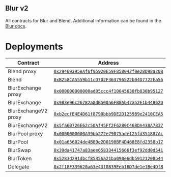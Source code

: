 ## Blur v2

All contracts for Blur and Blend. Additional information can be found in the [Blur docs](https://docs.blur.foundation/).

# Deployments
<table>
    <thead>
        <tr>
            <th>Contract</th>
            <th>Address</th>
        </tr>
    </thead>
    <tbody>
        <tr>
            <td>Blend proxy</td>
            <td><code><a href="https://etherscan.io/address/0x29469395eAf6f95920E59F858042f0e28D98a20B">0x29469395eAf6f95920E59F858042f0e28D98a20B</code></td>
        </tr>
        <tr>
            <td>Blend</td>
            <td><code><a href="https://etherscan.io/address/0xB258CA5559b11cD702F363796522b04D7722Ea56">0xB258CA5559b11cD702F363796522b04D7722Ea56</code></td>
        <tr>
            <td>BlurExchange proxy</td> 
            <td><code><a href="https://etherscan.io/address/0x000000000000ad05ccc4f10045630fb830b95127">0x000000000000ad05ccc4f10045630fb830b95127</code></td>
        <tr>
            <td>BlurExchange</td> 
            <td><code><a href="https://etherscan.io/address/0x983e96c26782a8dB500a6FB8Ab47a52E1b44862D">0x983e96c26782a8dB500a6FB8Ab47a52E1b44862D</code></td>
        <tr>
            <td>BlurExchangeV2 proxy</td> 
            <td><code><a href="https://etherscan.io/address/0xb2ecfE4E4D61f8790bbb9DE2D1259B9e2410CEA5">0xb2ecfE4E4D61f8790bbb9DE2D1259B9e2410CEA5</code></td>
        <tr>
            <td>BlurExchangeV2</td> 
            <td><code><a href="https://etherscan.io/address/0x5fa60726E62c50Af45Ff2F6280C468DA438A7837">0x5fa60726E62c50Af45Ff2F6280C468DA438A7837</code></td>
        <tr>
            <td>BlurPool proxy</td> 
            <td><code><a href="https://etherscan.io/address/0x0000000000A39bb272e79075ade125fd351887Ac">0x0000000000A39bb272e79075ade125fd351887Ac</code></td>
        <tr>
            <td>BlurPool</td> 
            <td><code><a href="https://etherscan.io/address/0x01a656024de4B89e2D0198BF4D468E8fd2358b17">0x01a656024de4B89e2D0198BF4D468E8fd2358b17</code></td>
        <tr>
            <td>BlurSwap</td> 
            <td><code><a href="https://etherscan.io/address/0x39da41747a83aee658334415666f3ef92dd0d541">0x39da41747a83aee658334415666f3ef92dd0d541</code></td>
        <tr>
            <td>BlurToken</td> 
            <td><code><a href="https://etherscan.io/address/0x5283d291dbcf85356a21ba090e6db59121208b44">0x5283d291dbcf85356a21ba090e6db59121208b44</code></td>
        <tr>
            <td>Delegate</td> 
            <td><code><a href="https://etherscan.io/address/0x2f18F339620a63e43f0839Eeb18D7de1e1Be4DfB">0x2f18F339620a63e43f0839Eeb18D7de1e1Be4DfB</code></td>
    </tbody>
</table>
